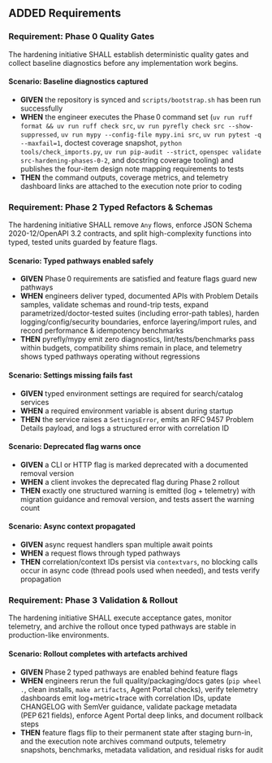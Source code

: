 ## ADDED Requirements
### Requirement: Phase 0 Quality Gates
The hardening initiative SHALL establish deterministic quality gates and collect baseline diagnostics before any implementation work begins.

#### Scenario: Baseline diagnostics captured
- **GIVEN** the repository is synced and `scripts/bootstrap.sh` has been run successfully
- **WHEN** the engineer executes the Phase 0 command set (`uv run ruff format && uv run ruff check src`, `uv run pyrefly check src --show-suppressed`, `uv run mypy --config-file mypy.ini src`, `uv run pytest -q --maxfail=1`, doctest coverage snapshot, `python tools/check_imports.py`, `uv run pip-audit --strict`, `openspec validate src-hardening-phases-0-2`, and docstring coverage tooling) and publishes the four-item design note mapping requirements to tests
- **THEN** the command outputs, coverage metrics, and telemetry dashboard links are attached to the execution note prior to coding

### Requirement: Phase 2 Typed Refactors & Schemas
The hardening initiative SHALL remove `Any` flows, enforce JSON Schema 2020-12/OpenAPI 3.2 contracts, and split high-complexity functions into typed, tested units guarded by feature flags.

#### Scenario: Typed pathways enabled safely
- **GIVEN** Phase 0 requirements are satisfied and feature flags guard new pathways
- **WHEN** engineers deliver typed, documented APIs with Problem Details samples, validate schemas and round-trip tests, expand parametrized/doctor-tested suites (including error-path tables), harden logging/config/security boundaries, enforce layering/import rules, and record performance & idempotency benchmarks
- **THEN** pyrefly/mypy emit zero diagnostics, lint/tests/benchmarks pass within budgets, compatibility shims remain in place, and telemetry shows typed pathways operating without regressions

#### Scenario: Settings missing fails fast
- **GIVEN** typed environment settings are required for search/catalog services
- **WHEN** a required environment variable is absent during startup
- **THEN** the service raises a `SettingsError`, emits an RFC 9457 Problem Details payload, and logs a structured error with correlation ID

#### Scenario: Deprecated flag warns once
- **GIVEN** a CLI or HTTP flag is marked deprecated with a documented removal version
- **WHEN** a client invokes the deprecated flag during Phase 2 rollout
- **THEN** exactly one structured warning is emitted (log + telemetry) with migration guidance and removal version, and tests assert the warning count

#### Scenario: Async context propagated
- **GIVEN** async request handlers span multiple await points
- **WHEN** a request flows through typed pathways
- **THEN** correlation/context IDs persist via `contextvars`, no blocking calls occur in async code (thread pools used when needed), and tests verify propagation

### Requirement: Phase 3 Validation & Rollout
The hardening initiative SHALL execute acceptance gates, monitor telemetry, and archive the rollout once typed pathways are stable in production-like environments.

#### Scenario: Rollout completes with artefacts archived
- **GIVEN** Phase 2 typed pathways are enabled behind feature flags
- **WHEN** engineers rerun the full quality/packaging/docs gates (`pip wheel .`, clean installs, `make artifacts`, Agent Portal checks), verify telemetry dashboards emit log+metric+trace with correlation IDs, update CHANGELOG with SemVer guidance, validate package metadata (PEP 621 fields), enforce Agent Portal deep links, and document rollback steps
- **THEN** feature flags flip to their permanent state after staging burn-in, and the execution note archives command outputs, telemetry snapshots, benchmarks, metadata validation, and residual risks for audit

